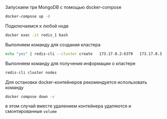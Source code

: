 Запускаем три MongoDB с помощью docker-compose

```bash
docker-compose up -d 
```

Подключаемся к любой ноде
```bash
docker exec -it redis_1 bash
```

Выполняем команду для создания кластера
```bash
echo "yes" | redis-cli --cluster create   173.17.0.2:6379   173.17.0.3:6379   173.17.0.4:6379   173.17.0.5:6379   173.17.0.6:6379   173.17.0.7:6379   --cluster-replicas 1
```

Выполняем команду для получения информации о кластере
```bash
redis-cli cluster nodes 
```

Для остановки docker-контейнеров рекомендуется использовать команду
```bash
docker compose down -v 
```
в этом случай вместе удалением контейнера удаляются и смонтированные `volume` 
